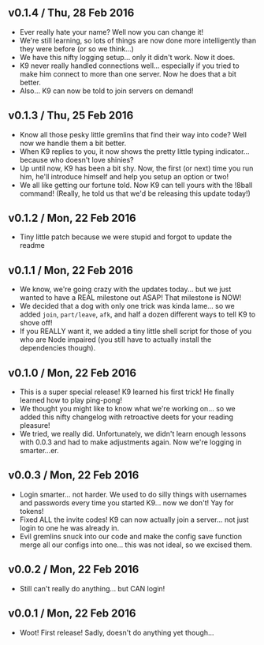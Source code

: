 ## v0.1.4 / Thu, 28 Feb 2016
* Ever really hate your name? Well now you can change it!
* We're still learning, so lots of things are now done more intelligently than they were before (or so we think...)
* We have this nifty logging setup... only it didn't work. Now it does.
* K9 never really handled connections well... especially if you tried to make him connect to more than one server. Now he does that a bit better.
* Also... K9 can now be told to join servers on demand!

## v0.1.3 / Thu, 25 Feb 2016
* Know all those pesky little gremlins that find their way into code? Well now we handle them a bit better.
* When K9 replies to you, it now shows the pretty little typing indicator... because who doesn't love shinies?
* Up until now, K9 has been a bit shy. Now, the first (or next) time you run him, he'll introduce himself and help you setup an option or two!
* We all like getting our fortune told. Now K9 can tell yours with the !8ball command! (Really, he told us that we'd be releasing this update today!)

## v0.1.2 / Mon, 22 Feb 2016
* Tiny little patch because we were stupid and forgot to update the readme

## v0.1.1 / Mon, 22 Feb 2016
* We know, we're going crazy with the updates today... but we just wanted to have a REAL milestone out ASAP! That milestone is NOW!
* We decided that a dog with only one trick was kinda lame... so we added `join`, `part/leave`, `afk`, and half a dozen different ways to tell K9 to shove off!
* If you REALLY want it, we added a tiny little shell script for those of you who are Node impaired (you still have to actually install the dependencies though).

## v0.1.0 / Mon, 22 Feb 2016
* This is a super special release! K9 learned his first trick! He finally learned how to play ping-pong!
* We thought you might like to know what we're working on... so we added this nifty changelog with retroactive deets for your reading pleasure!
* We tried, we really did. Unfortunately, we didn't learn enough lessons with 0.0.3 and had to make adjustments again. Now we're logging in smarter...er.

## v0.0.3 / Mon, 22 Feb 2016
* Login smarter... not harder. We used to do silly things with usernames and passwords every time you started K9... now we don't! Yay for tokens!
* Fixed ALL the invite codes! K9 can now actually join a server... not just login to one he was already in.
* Evil gremlins snuck into our code and make the config save function merge all our configs into one... this was not ideal, so we excised them.

## v0.0.2 / Mon, 22 Feb 2016
* Still can't really do anything... but CAN login!

## v0.0.1 / Mon, 22 Feb 2016
* Woot! First release! Sadly, doesn't do anything yet though...
